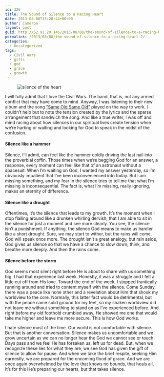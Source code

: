 ```yaml
---
id: 326
title: The Sound of Silence to a Racing Heart
date: 2013-08-08T13:28:44+00:00
author: Cameron
layout: post
guid: http://52.91.20.146/2013/08/08/the-sound-of-silence-to-a-racing-heart-2/
permalink: /2013/08/08/the-sound-of-silence-to-a-racing-heart-2/
categories:
  - Uncategorized
tags:
  - Civil Wars
  - gifts
  - god
  - grace
  - growth
---
```

<figure> 

<img alt="silence of the heart" src="https://faiththroughdoubt.files.wordpress.com/2013/08/dcd90-0kkt9hmbvtk74yt9_.jpg?w=525" data-recalc-dims="1" />
  
</figure> 

I will fully admit that I love the Civil Wars. The band, that is, not any armed conflict that may have come to mind. Anyway, I was listening to their new album and the song <a href="http://vevo.ly/3hcGdR" target="_blank">“Same Old Same Old”</a> played on the way to work. I couldn’t help but to note the tension created by the lyrics and the sparse arrangement that sandwich the song. And like a true writer, I was off and mind racing about how silences in our spiritual lives create tension when we’re hurting or waiting and looking for God to speak in the midst of the confusion.

#### Silence like a hammer

Silence, I’ll admit, can feel like the hammer coldly driving the last nail into the proverbial coffin. Those times when we’re begging God for an answer, a response, every moment can feel like that of an astronaut without a spacesuit. When I’m waiting on God, I wanted my answer yesterday, so I’m obviously impatient that I’ve been inconvenienced into today. But I am missing something, and my fear in the silence tries to tell me that what I’m missing is inconsequential. The fact is, what I’m missing, really ignoring, makes an eternity of difference.

#### Silence like a drought

Oftentimes, it’s the silence that leads to my growth. It’s the moment when I stop flailing around like a drunken whirling dervish, that I am able to sit in the silence for just a moment and see more clearly. You see, the silence isn’t a punishment. If anything, the silence God means to make us hardier like a short drought. Sure, we may start to wither, but the rains will come. God will speak once more. The drought isn’t a great analogy, but rain aside, God gives us silence so that we have a chance to slow down, think, and breathe more deeply. And then the rains come.

#### Silence before the storm

God seems most silent right before He is about to share with us something big. I had that experience last week. Honestly, it was a struggle and I felt a little cut off from His love. Toward the end of the week, I stopped frantically running around and tried to content myself with the silence. Come Sunday, there was a peace like none other and a revelation about Him that shook my worldview to the core. Normally, this latter fact would be detrimental, but with the peace came solid ground for my feet, so my shaken worldview did not leave me without something to stand on as I’ve experienced before. And right before my old foothold crumbled away, He showed me one that would take me higher and leave me more secure. This is how God works.

I hate silence most of the time. Our world is not comfortable with silence. But that is another conversation. Silence makes us uncomfortable and we grow uncertain as we can no longer hear the God we cannot see or touch. Days pass and we feel He has forsaken us, left us for dead. But, when we recognize these lies for what they are, we see God has given the gift of silence to allow for pause. And when we take the brief respite, seeking Him earnestly, we are prepared for the oncoming flood of grace. And we are once again overwhelmed by the love that knows no bounds, that heals all. It’s for this He’s preparing our hearts, but that takes silence.